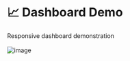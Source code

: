 # 📈 Dashboard Demo
Responsive dashboard demonstration <br><br>
![image](https://user-images.githubusercontent.com/88407713/216768436-aef8242b-5b45-4b84-9b81-0688fccb3c93.png)
